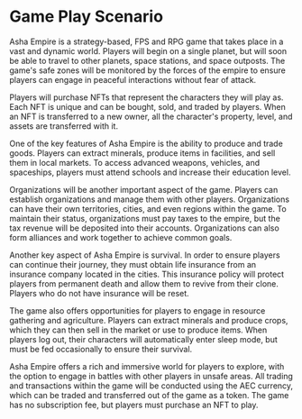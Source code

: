 # Game Play Scenario

Asha Empire is a strategy-based, FPS and RPG game that takes place in a vast and dynamic world. Players will begin on a single planet, but will soon be able to travel to other planets, space stations, and space outposts. The game's safe zones will be monitored by the forces of the empire to ensure players can engage in peaceful interactions without fear of attack.

Players will purchase NFTs that represent the characters they will play as. Each NFT is unique and can be bought, sold, and traded by players. When an NFT is transferred to a new owner, all the character's property, level, and assets are transferred with it.

One of the key features of Asha Empire is the ability to produce and trade goods. Players can extract minerals, produce items in facilities, and sell them in local markets. To access advanced weapons, vehicles, and spaceships, players must attend schools and increase their education level.

Organizations will be another important aspect of the game. Players can establish organizations and manage them with other players. Organizations can have their own territories, cities, and even regions within the game. To maintain their status, organizations must pay taxes to the empire, but the tax revenue will be deposited into their accounts. Organizations can also form alliances and work together to achieve common goals.

Another key aspect of Asha Empire is survival. In order to ensure players can continue their journey, they must obtain life insurance from an insurance company located in the cities. This insurance policy will protect players from permanent death and allow them to revive from their clone. Players who do not have insurance will be reset.

The game also offers opportunities for players to engage in resource gathering and agriculture. Players can extract minerals and produce crops, which they can then sell in the market or use to produce items. When players log out, their characters will automatically enter sleep mode, but must be fed occasionally to ensure their survival.

Asha Empire offers a rich and immersive world for players to explore, with the option to engage in battles with other players in unsafe areas. All trading and transactions within the game will be conducted using the AEC currency, which can be traded and transferred out of the game as a token. The game has no subscription fee, but players must purchase an NFT to play.
